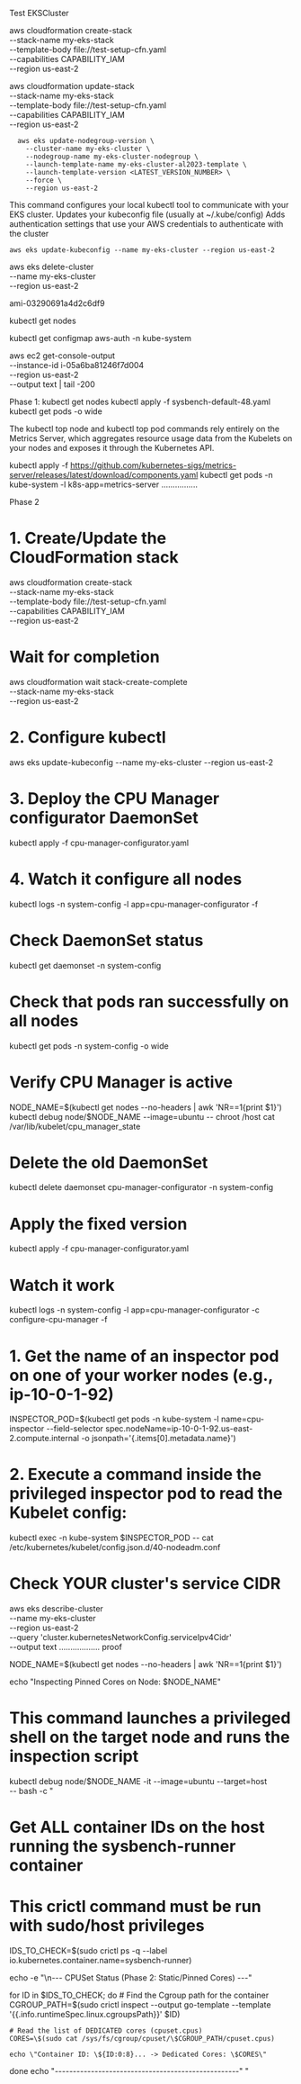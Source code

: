 Test EKSCluster

aws cloudformation create-stack \
  --stack-name my-eks-stack \
  --template-body file://test-setup-cfn.yaml \
  --capabilities CAPABILITY_IAM \
  --region us-east-2

  aws cloudformation update-stack \
      --stack-name my-eks-stack \
      --template-body file://test-setup-cfn.yaml \
      --capabilities CAPABILITY_IAM \
      --region us-east-2

      aws eks update-nodegroup-version \
        --cluster-name my-eks-cluster \
        --nodegroup-name my-eks-cluster-nodegroup \
        --launch-template-name my-eks-cluster-al2023-template \
        --launch-template-version <LATEST_VERSION_NUMBER> \
        --force \
        --region us-east-2




This command configures your local kubectl tool to communicate with your EKS cluster.
Updates your kubeconfig file (usually at ~/.kube/config)
Adds authentication settings that use your AWS credentials to authenticate with the cluster

`aws eks update-kubeconfig --name my-eks-cluster --region us-east-2`


aws eks delete-cluster \
     --name my-eks-cluster \
     --region us-east-2

ami-03290691a4d2c6df9

kubectl get nodes

kubectl get configmap aws-auth -n kube-system

aws ec2 get-console-output \
  --instance-id i-05a6ba81246f7d004 \
  --region us-east-2 \
  --output text | tail -200


Phase 1:
kubectl get nodes
kubectl apply -f sysbench-default-48.yaml
kubectl get pods -o wide


The kubectl top node and kubectl top pod commands rely entirely on the Metrics Server, which aggregates resource usage data from the Kubelets on your nodes and exposes it through the Kubernetes API.

kubectl apply -f https://github.com/kubernetes-sigs/metrics-server/releases/latest/download/components.yaml
kubectl get pods -n kube-system -l k8s-app=metrics-server
................

Phase 2

# 1. Create/Update the CloudFormation stack
aws cloudformation create-stack \
  --stack-name my-eks-stack \
  --template-body file://test-setup-cfn.yaml \
  --capabilities CAPABILITY_IAM \
  --region us-east-2

# Wait for completion
aws cloudformation wait stack-create-complete \
  --stack-name my-eks-stack \
  --region us-east-2

# 2. Configure kubectl
aws eks update-kubeconfig --name my-eks-cluster --region us-east-2

# 3. Deploy the CPU Manager configurator DaemonSet
kubectl apply -f cpu-manager-configurator.yaml

# 4. Watch it configure all nodes
kubectl logs -n system-config -l app=cpu-manager-configurator -f

# Check DaemonSet status
kubectl get daemonset -n system-config

# Check that pods ran successfully on all nodes
kubectl get pods -n system-config -o wide

# Verify CPU Manager is active
NODE_NAME=$(kubectl get nodes --no-headers | awk 'NR==1{print $1}')
kubectl debug node/$NODE_NAME --image=ubuntu -- chroot /host cat /var/lib/kubelet/cpu_manager_state


# Delete the old DaemonSet
kubectl delete daemonset cpu-manager-configurator -n system-config

# Apply the fixed version
kubectl apply -f cpu-manager-configurator.yaml

# Watch it work
kubectl logs -n system-config -l app=cpu-manager-configurator -c configure-cpu-manager -f

# 1. Get the name of an inspector pod on one of your worker nodes (e.g., ip-10-0-1-92)
INSPECTOR_POD=$(kubectl get pods -n kube-system -l name=cpu-inspector --field-selector spec.nodeName=ip-10-0-1-92.us-east-2.compute.internal -o jsonpath='{.items[0].metadata.name}')

# 2. Execute a command inside the privileged inspector pod to read the Kubelet config:
kubectl exec -n kube-system $INSPECTOR_POD -- cat /etc/kubernetes/kubelet/config.json.d/40-nodeadm.conf

# Check YOUR cluster's service CIDR
aws eks describe-cluster \
  --name my-eks-cluster \
  --region us-east-2 \
  --query 'cluster.kubernetesNetworkConfig.serviceIpv4Cidr' \
  --output text
..................
proof

NODE_NAME=$(kubectl get nodes --no-headers | awk 'NR==1{print $1}')

echo "Inspecting Pinned Cores on Node: $NODE_NAME"
# This command launches a privileged shell on the target node and runs the inspection script
kubectl debug node/$NODE_NAME -it --image=ubuntu --target=host \
-- bash -c "
  # Get ALL container IDs on the host running the sysbench-runner container
  # This crictl command must be run with sudo/host privileges
  IDS_TO_CHECK=\$(sudo crictl ps -q --label io.kubernetes.container.name=sysbench-runner)

  echo -e \"\n--- CPUSet Status (Phase 2: Static/Pinned Cores) ---\"

  for ID in \$IDS_TO_CHECK; do
    # Find the Cgroup path for the container
    CGROUP_PATH=\$(sudo crictl inspect --output go-template --template '{{.info.runtimeSpec.linux.cgroupsPath}}' \$ID)

    # Read the list of DEDICATED cores (cpuset.cpus)
    CORES=\$(sudo cat /sys/fs/cgroup/cpuset/\$CGROUP_PATH/cpuset.cpus)

    echo \"Container ID: \${ID:0:8}... -> Dedicated Cores: \$CORES\"
  done
  echo \"---------------------------------------------------\"
"
